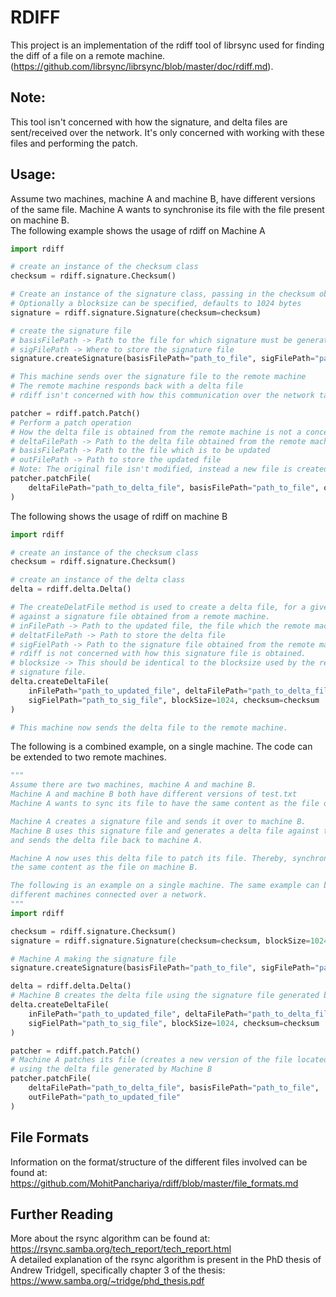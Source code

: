 #  RDIFF

This project is an implementation of the rdiff tool of librsync used for finding
the diff of a file on a remote machine.
(https://github.com/librsync/librsync/blob/master/doc/rdiff.md). 

## Note:
This tool isn't concerned with how the signature, and delta files are
sent/received over the network. It's only concerned with working with these files
and performing the patch.

## Usage:
Assume two machines, machine A and machine B, have different versions of the same file.
Machine A wants to synchronise its file with the file present on machine B.
<br>
The following example shows the usage of rdiff on Machine A
```python
import rdiff

# create an instance of the checksum class
checksum = rdiff.signature.Checksum()

# Create an instance of the signature class, passing in the checksum object
# Optionally a blocksize can be specified, defaults to 1024 bytes
signature = rdiff.signature.Signature(checksum=checksum)

# create the signature file
# basisFilePath -> Path to the file for which signature must be generated
# sigFilePath -> Where to store the signature file
signature.createSignature(basisFilePath="path_to_file", sigFilePath="path_to_signature_file")

# This machine sends over the signature file to the remote machine
# The remote machine responds back with a delta file
# rdiff isn't concerned with how this communication over the network takes place

patcher = rdiff.patch.Patch()
# Perform a patch operation
# How the delta file is obtained from the remote machine is not a concern of rdiff
# deltaFilePath -> Path to the delta file obtained from the remote machine
# basisFilePath -> Path to the file which is to be updated
# outFilePath -> Path to store the updated file
# Note: The original file isn't modified, instead a new file is created.
patcher.patchFile(
    deltaFilePath="path_to_delta_file", basisFilePath="path_to_file", outFilePath="path_to_updated_file"
)

```
The following shows the usage of rdiff on machine B
```python
import rdiff

# create an instance of the checksum class
checksum = rdiff.signature.Checksum()

# create an instance of the delta class
delta = rdiff.delta.Delta()

# The createDelatFile method is used to create a delta file, for a given file
# against a signature file obtained from a remote machine.
# inFilePath -> Path to the updated file, the file which the remote machine wants to synchronise
# deltatFilePath -> Path to store the delta file
# sigFielPath -> Path to the signature file obtained from the remote machine.
# rdiff is not concerned with how this signature file is obtained.
# blocksize -> This should be identical to the blocksize used by the remote machine to generate the
# signature file.
delta.createDeltaFile(
    inFilePath="path_to_updated_file", deltaFilePath="path_to_delta_file",
    sigFielPath="path_to_sig_file", blockSize=1024, checksum=checksum
)

# This machine now sends the delta file to the remote machine.

```
The following is a combined example, on a single machine. The code can be extended to two remote
machines.
```python
"""
Assume there are two machines, machine A and machine B.
Machine A and machine B both have different versions of test.txt
Machine A wants to sync its file to have the same content as the file on machine B.

Machine A creates a signature file and sends it over to machine B.
Machine B uses this signature file and generates a delta file against the signature file
and sends the delta file back to machine A.

Machine A now uses this delta file to patch its file. Thereby, synchronising its file to have
the same content as the file on machine B.

The following is an example on a single machine. The same example can be extended to two
different machines connected over a network.
"""
import rdiff

checksum = rdiff.signature.Checksum()
signature = rdiff.signature.Signature(checksum=checksum, blockSize=1024)

# Machine A making the signature file
signature.createSignature(basisFilePath="path_to_file", sigFilePath="path_to_sig_file")

delta = rdiff.delta.Delta()
# Machine B creates the delta file using the signature file generated by Machine A
delta.createDeltaFile(
    inFilePath="path_to_updated_file", deltaFilePath="path_to_delta_file",
    sigFielPath="path_to_sig_file", blockSize=1024, checksum=checksum
)

patcher = rdiff.patch.Patch()
# Machine A patches its file (creates a new version of the file located at path_to_updated_file)
# using the delta file generated by Machine B
patcher.patchFile(
    deltaFilePath="path_to_delta_file", basisFilePath="path_to_file",
    outFilePath="path_to_updated_file"
)

```

## File Formats
Information on the format/structure of the different files involved can be found at:
https://github.com/MohitPanchariya/rdiff/blob/master/file_formats.md

## Further Reading
More about the rsync algorithm can be found at: https://rsync.samba.org/tech_report/tech_report.html
<br>
A detailed explanation of the rsync algorithm is present in the PhD thesis of Andrew Tridgell, specifically
chapter 3 of the thesis: https://www.samba.org/~tridge/phd_thesis.pdf